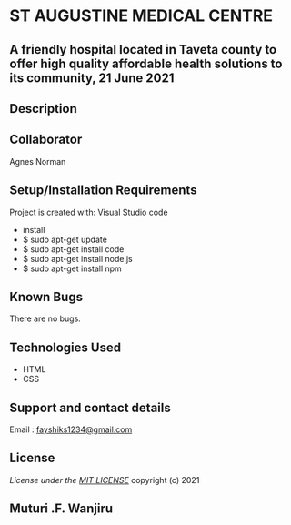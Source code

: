 # ST AUGUSTINE MEDICAL CENTRE

## A friendly hospital located in Taveta county to offer high quality affordable health solutions to its community, 21 June 2021

## Description

## Collaborator

Agnes Norman

## Setup/Installation Requirements

Project is created with:
 Visual Studio code

* install
* $ sudo apt-get update
* $ sudo apt-get install code
* $ sudo apt-get install node.js
* $ sudo apt-get install npm

## Known Bugs

There are no bugs.

## Technologies Used

* HTML
* CSS

## Support and contact details

Email : fayshiks1234@gmail.com

## License

*License under the [MIT LICENSE](LICENSE.txt)* copyright (c) 2021

## Muturi .F. Wanjiru
